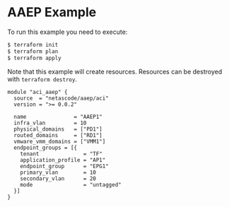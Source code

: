 <!-- BEGIN_TF_DOCS -->
# AAEP Example

To run this example you need to execute:

```bash
$ terraform init
$ terraform plan
$ terraform apply
```

Note that this example will create resources. Resources can be destroyed with `terraform destroy`.

```hcl
module "aci_aaep" {
  source  = "netascode/aaep/aci"
  version = ">= 0.0.2"

  name               = "AAEP1"
  infra_vlan         = 10
  physical_domains   = ["PD1"]
  routed_domains     = ["RD1"]
  vmware_vmm_domains = ["VMM1"]
  endpoint_groups = [{
    tenant              = "TF"
    application_profile = "AP1"
    endpoint_group      = "EPG1"
    primary_vlan        = 10
    secondary_vlan      = 20
    mode                = "untagged"
  }]
}

```
<!-- END_TF_DOCS -->
